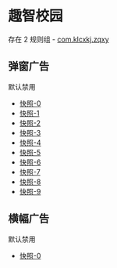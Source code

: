 # 趣智校园

存在 2 规则组 - [com.klcxkj.zqxy](/src/apps/com.klcxkj.zqxy.ts)

## 弹窗广告

默认禁用

- [快照-0](https://i.gkd.li/i/13195649)
- [快照-1](https://i.gkd.li/i/12781415)
- [快照-2](https://i.gkd.li/i/12781461)
- [快照-3](https://i.gkd.li/i/13488673)
- [快照-4](https://i.gkd.li/i/13546464)
- [快照-5](https://i.gkd.li/i/13071301)
- [快照-6](https://i.gkd.li/i/13274836)
- [快照-7](https://i.gkd.li/i/13274836)
- [快照-8](https://i.gkd.li/i/13707849)
- [快照-9](https://i.gkd.li/i/13274838)

## 横幅广告

默认禁用

- [快照-0](https://i.gkd.li/i/13488870)
